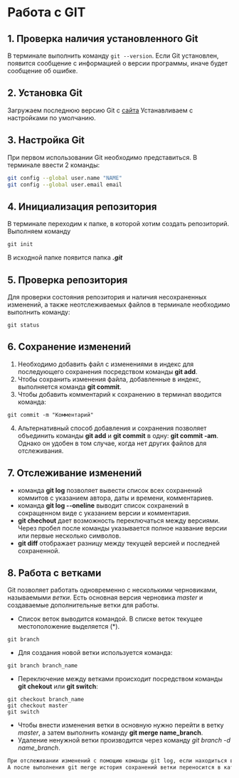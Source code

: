 # Работа с GIT
## 1. Проверка наличия установленного Git
В терминале выполнить команду `git --version`. Если Git установлен, появится сообщение с информацией о версии программы, иначе будет сообщение об ошибке.

## 2. Установка Git
Загружаем последнюю версию Git с [сайта](https://git-scm.com/download/)
Устанавливаем с настройками по умолчанию.

## 3. Настройка Git
При первом использовании Git необходимо представиться. В терминале ввести 2 команды:
```Bash
git config --global user.name "NAME"
git config --global user.email email
```

## 4. Инициализация репозитория
В терминале переходим к папке, в которой хотим создать репозиторий. Выполняем команду
```
git init
```
В исходной папке появится папка ***.git***

## 5. Проверка репозитория
Для проверки состояния репозитория и наличия несохраненных изменений, а также неотслеживаемых файлов в терминале необходимо выполнить команду:
```
git status
```

## 6. Сохранение изменений
1. Необходимо добавить файл с изменениями в индекс для последующего сохранения посредством команды **git add**.
2. Чтобы сохранить изменения файла, добавленные в индекс, выполняется команда **git commit**. 
3. Чтобы добавить комментарий к сохранению в терминал вводится команда:
```
git commit -m "Комментарий"
```
4. Альтернативный способ добавления и сохранения позволяет объединить команды **git add** и **git commit** в одну: **git commit -am**. Однако он удобен в том случае, когда нет других файлов для отслеживания.

## 7. Отслеживание изменений
*  команда __git log__ позволяет вывести список всех сохранений коммитов с указанием автора, даты и времени, комментариев. 
* команда __git log --oneline__ выводит список сохранений в сокращенном виде с указанием версии и комментария.
* __git chechout__ дает возможность переключаться между версиями. Через пробел после команды указывается полное название версии или первые несколько символов. 
* __git diff__ отображает разницу между текущей версией и последней сохраненной.

## 8. Работа с ветками
Git позволяет работать одновременно с несколькими черновиками, называемыми *ветки*. Есть основная версия черновика *master* и создаваемые дополнительные ветки для работы.
* Список веток выводится командой. В списке веток текущее местоположение выделяется (*).
```
git branch
```
* Для создания новой ветки используется команда:
```
git branch branch_name
```
* Переключение между ветками происходит посредством команды __git chekout__ или __git switch__:
```
git checkout branch_name
git checkout master
git switch
```
* Чтобы внести изменения ветки в основную нужно перейти в ветку *master*, а затем выполнить команду __git merge name_branch__.
* Удаление ненужной ветки производится через команду *git branch -d name_branch*.

```Bash
При отслеживании изменений с помощию команды git log, если находиться в дополнительной ветке, то отслеживаются сохранения этой ветки и ветки master. В ветке master отображаются только ее сохранения.
А после выполнения git merge история сохранений ветки переносится в каталог сохранений ветки master.
```